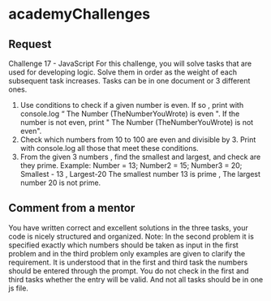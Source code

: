 # academyChallenges
## Request

Challenge 17 - JavaScript
For this challenge, you will solve tasks that are used for developing logic.
Solve them in order as the weight of each subsequent task increases.
Tasks can be in one document or 3 different ones.
1. Use conditions to check if a given number is even. If so , print with
console.log “ The Number (TheNumberYouWrote) is even ". If the
number is not even, print " The Number (TheNumberYouWrote) is not
even".
2. Check which numbers from 10 to 100 are even and divisible by 3. Print
with console.log all those that meet these conditions.
3. From the given 3 numbers , find the smallest and largest, and check
are they prime.
Example:
Number = 13;
Number2 = 15;
Number3 = 20;
Smallest - 13 , Largest-20
The smallest number 13 is prime , The largest number 20 is not prime.

## Comment from a mentor
You have written correct and excellent solutions in the three tasks, your code is nicely structured and organized. Note: In the second problem it is specified exactly which numbers should be taken as input in the first problem and in the third problem only examples are given to clarify the requirement. It is understood that in the first and third task the numbers should be entered through the prompt. You do not check in the first and third tasks whether the entry will be valid. And not all tasks should be in one js file.